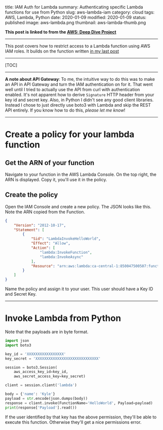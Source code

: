 title: IAM Auth for Lambda
summary: Authenticating specific Lambda functions for use from Python
slug: aws-lambda-iam
category: cloud
tags: AWS, Lambda, Python
date: 2020-01-09
modified: 2020-01-09
status: published
image: aws-lambda.png
thumbnail: aws-lambda-thumb.png


**This post is linked to from the [AWS: Deep Dive Project](/aws.html)**

---

This post covers how to restrict access to a Lambda function using AWS IAM
roles. It builds on the function written [in my last post](/aws-lambda.html)

---

[TOC]

---


**A note about API Gateway**:
To me, the intuitive way to do this was to make an API in API Gateway and turn
the IAM authentication on for it. That went well until I tried to actually use
the API from curl with authentication enabled. It's not apparent how to derive
`Signature` HTTP header from your key id and secret key.
Also, in Python I didn't see any good client libraries. Instead I chose
to just directly use boto3 with Lambda and skip the REST API entirely. If you
know how to do this, *please let me know*!


---


# Create a policy for your lambda function

## Get the ARN of your function

Navigate to your function in the AWS Lambda Console. On the top right, the ARN
is displayed. Copy it, you'll use it in the policy.


## Create the policy

Open the IAM Console and create a new policy.
The JSON looks like this. Note the ARN copied from the Function.

```JSON
{
    "Version": "2012-10-17",
    "Statement": [
        {
            "Sid": "LambdaInvokeHelloWorld",
            "Effect": "Allow",
            "Action": [
                "lambda:InvokeFunction",
                "lambda:InvokeAsync"
            ],
            "Resource": "arn:aws:lambda:ca-central-1:850047500507:function:HelloWorld"
        }
    ]
}
```

Name the policy and assign it to your user. This user should have a Key ID and
Secret Key.


---


# Invoke Lambda from Python

Note that the payloads are in byte format.

```python
import json
import boto3

key_id = 'XXXXXXXXXXXXXXXXX'
key_secret = 'XXXXXXXXXXXXXXXXXXXXXXXXXXXXX'

session = boto3.Session(
    aws_access_key_id=key_id,
    aws_secret_access_key=key_secret)

client = session.client('lambda')

body = {'name': 'Kyle'}
payload = str.encode(json.dumps(body))
response = client.invoke(FunctionName='HelloWorld', Payload=payload)
print(response['Payload'].read())
```

If the user identified by that key has the above permission, they'll be able
to execute this function. Otherwise they'll get a nice permissions error.
